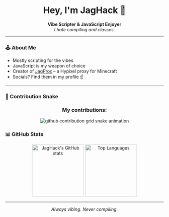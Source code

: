 <!-- Profile README for JagHack -->

<h1 align="center">Hey, I'm JagHack 👋</h1>
<p align="center">
  <b>Vibe Scripter & JavaScript Enjoyer</b><br>
  <i>I hate compiling and classes.</i>
</p>

---

### 🕹️ About Me

- Mostly scripting for the vibes
- JavaScript is my weapon of choice
- Creator of <a href="https://github.com/JagHack/jagprox">JagProx</a> – a Hypixel proxy for Minecraft
- Socials? Find them in my profile ☝️

---
### 🐍 Contribution Snake
<h3 align="center">My contributions:</h3>
<p align="center">
  <picture>
    <source media="(prefers-color-scheme: dark)" srcset="https://raw.githubusercontent.com/JagHack/JagHack/output/github-snake-dark.svg">
    <source media="(prefers-color-scheme: light)" srcset="https://raw.githubusercontent.com/JagHack/JagHack/output/github-contribution-grid-snake.svg">
    <img alt="github contribution grid snake animation" src="https://raw.githubusercontent.com/JagHack/JagHack/output/github-contribution-grid-snake.svg">
  </picture>
</p>




### 📊 GitHub Stats

<p align="center">
  <img src="https://github-readme-stats.vercel.app/api?username=JagHack&show_icons=true&theme=purple-midnight" alt="JagHack's GitHub stats" height="165"/>
  <img src="https://github-readme-stats.vercel.app/api/top-langs/?username=JagHack&layout=compact&theme=purple-midnight" alt="Top Languages" height="165"/>
</p>

---

<p align="center"><i>Always vibing. Never compiling.</i></p>
